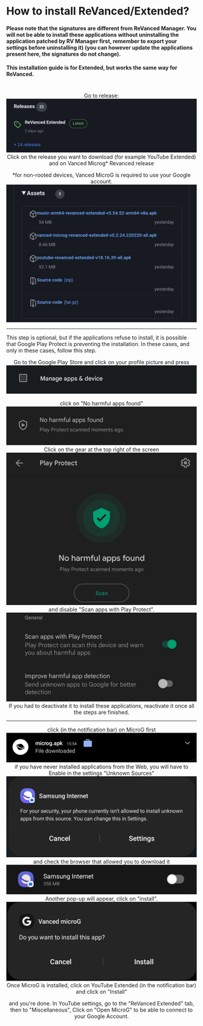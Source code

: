 # How to install ReVanced/Extended?

#### Please note that the signatures are different from ReVanced Manager. You will not be able to install these applications without uninstalling the application patched by RV Manager first, remember to export your settings before uninstalling it) (you can however update the applications present here, the signatures do not change).
#### This installation guide is for Extended, but works the same way for ReVanced.
#
<p align="center">
Go to release:
    <img src="./Installation/01.jpg">
Click on the release you want to download (for example YouTube Extended) and on Vanced Microg* Revanced release
<p align="center">
*for non-rooted devices, Vanced MicroG is required to use your Google account.
    <img src="./Installation/02.jpg">
<p align="center">

---
This step is optional, but if the applications refuse to install, it is possible that Google Play Protect is preventing the installation. In these cases, and only in these cases, follow this step.
<p align="center">
Go to the Google Play Store and click on your profile picture and press
    <img src="./Installation/03.jpg">
<p align="center">
click on "No harmful apps found"
    <img src="./Installation/04.jpg">
Click on the gear at the top right of the screen
    <img src="./Installation/05.jpg">
and disable "Scan apps with Play Protect".
    <img src="./Installation/06.jpg">
If you had to deactivate it to install these applications, reactivate it once all the steps are finished.

---
<p align="center">
click (in the notification bar) on MicroG first
    <img src="./Installation/08.jpg">
if you have never installed applications from the Web, you will have to Enable in the settings "Unknown Sources"
    <img src="./Installation/09.jpg">
and check the browser that allowed you to download it
    <img src="./Installation/10.jpg">
    Another pop-up will appear, 
click on "install".
    <img src="./Installation/11.jpg">
Once MicroG is installed, click on YouTube Extended (in the notification bar) and click on "Install"
<p align="center">
and you're done. In YouTube settings, go to the "ReVanced Extended" tab, then to "Miscellaneous", Click on "Open MicroG" to be able to connect to your Google Account.
